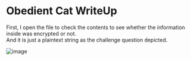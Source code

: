 # Obedient Cat WriteUp

First, I open the file to check the contents to see whether the information inside was encrypted or not. </br>
And it is just a plaintext string as the challenge question depicted. </br>

![image](https://github.com/ShadowBringer007/CTF_Repository/assets/47370367/003fd379-e3b9-4bb5-95b9-7e2207b150cd)

